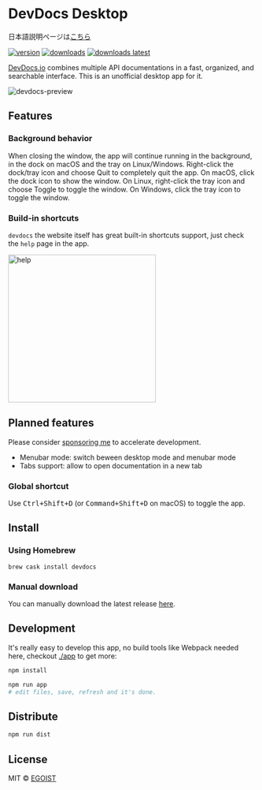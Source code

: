 # DevDocs Desktop

日本語説明ページは[こちら](https://github.com/egoist/devdocs-desktop/blob/master/README-ja.md)

[![version](https://img.shields.io/github/release/egoist/devdocs-desktop.svg?style=flat-square)](https://github.com/egoist/devdocs-desktop/releases)
[![downloads](https://img.shields.io/github/downloads/egoist/devdocs-desktop/total.svg?style=flat-square)](https://github.com/egoist/devdocs-desktop/releases)
[![downloads latest](https://img.shields.io/github/downloads/egoist/devdocs-desktop/latest/total.svg?style=flat-square)](https://github.com/egoist/devdocs-desktop/releases/latest)

[DevDocs.io](https://devdocs.io/) combines multiple API documentations in a fast, organized, and searchable interface. This is an unofficial desktop app for it.

![devdocs-preview](https://user-images.githubusercontent.com/8784712/27121730-11676ba8-511b-11e7-8c01-00444ee8501a.png)



## Features

### Background behavior

When closing the window, the app will continue running in the background, in the dock on macOS and the tray on Linux/Windows. Right-click the dock/tray icon and choose Quit to completely quit the app. On macOS, click the dock icon to show the window. On Linux, right-click the tray icon and choose Toggle to toggle the window. On Windows, click the tray icon to toggle the window.

### Build-in shortcuts

`devdocs` the website itself has great built-in shortcuts support, just check the `help` page in the app.

<img src="https://ooo.0o0.ooo/2017/06/14/59402442301b8.png" alt="help" width="300" />

## Planned features

Please consider [sponsoring me](http://github.com/sponsors/egoist) to accelerate development.

- Menubar mode: switch beween desktop mode and menubar mode
- Tabs support: allow to open documentation in a new tab

### Global shortcut

Use <kbd>Ctrl+Shift+D</kbd> (or <kbd>Command+Shift+D</kbd> on macOS) to toggle the app.

## Install

### Using Homebrew

```
brew cask install devdocs
```

### Manual download

You can manually download the latest release [here](https://github.com/egoist/devdocs-desktop/releases).

## Development

It's really easy to develop this app, no build tools like Webpack needed here, checkout [./app](/app) to get more:

```bash
npm install

npm run app
# edit files, save, refresh and it's done.
```

## Distribute

```bash
npm run dist
```

## License

MIT &copy; [EGOIST](https://github.com/egoist)
